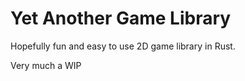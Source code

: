 # Yet Another Game Library

Hopefully fun and easy to use 2D game library in Rust.

Very much a WIP
